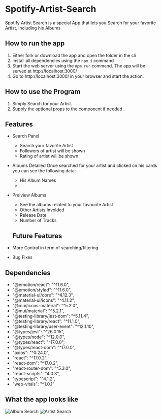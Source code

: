 # Spotify-Artist-Search

Spotify Artist Search is a special App that lets you Search for your favorite Artist, including his Albums

## How to run the app

1. Either fork or download the app and open the folder in the cli
2. Install all dependencies using the `npm i` command
3. Start the web server using the `npm run` command. The app will be served at http://localhost:3000/
4. Go to http://localhost:3000/ in your browser and start the action.

## How to use the Program

1. Simply Search for your Artist.
2. Supply the optional props to the component if needed .

## Features

- Search Panel
  - Search your favorite Artist
  - Followers of artist will be shown
  - Rating of artist will be shown
- Albums Detailed Once searched for your artist and clicked on his cards you can see the following data:
  - His Album Names
  -
- Preiview Albums

  - See the albums related to your favourite Artist
  - Other Artists Involded
  - Release Date
  - Number of Tracks

  ## Future Features

- More Control in term of searching/filtering
- Bug Fixes

## Dependencies

- "@emotion/react": "^11.6.0",
- "@emotion/styled": "^11.6.0",
- "@material-ui/core": "^4.12.3",
- "@material-ui/icons": "^4.11.2",
- "@mui/icons-material": "^5.2.0",
- "@mui/material": "^5.2.1",
- "@testing-library/jest-dom": "^5.11.4",
- "@testing-library/react": "^11.1.0",
- "@testing-library/user-event": "^12.1.10",
- "@types/jest": "^26.0.15",
- "@types/node": "^12.0.0",
- "@types/react": "^17.0.0",
- "@types/react-dom": "^17.0.0",
- "axios": "^0.24.0",
- "react": "^17.0.2",
- "react-dom": "^17.0.2",
- "react-router-dom": "^5.3.0",
- "react-scripts": "4.0.3",
- "typescript": "^4.1.2",
- "web-vitals": "^1.0.1"

## What the app looks like

![Album Search]()
![Artist Search]()
